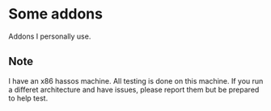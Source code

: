 # Some addons
Addons I personally use.

## Note
I have an x86 hassos machine. All testing is done on this machine. If you run a differet architecture and have issues, please report them but be prepared to help test.
